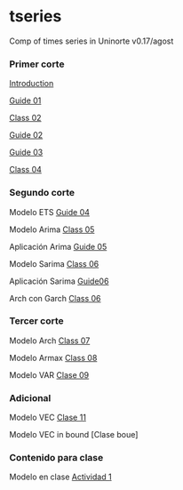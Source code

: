 # tseries
Comp of times series in Uninorte v0.17/agost

### Primer corte

[Introduction](https://raw.githack.com/keynes37/tseries/main/clases/Clase01.html)

[Guide 01](https://raw.githack.com/keynes37/tseries/main/GuiasdeR/GuiasdeR.html)

[Class 02](https://raw.githack.com/keynes37/tseries/main/clases/Clase02.html)

[Guide 02](https://raw.githack.com/keynes37/tseries/main/GuiasdeR/Guia2.html)

[Guide 03](https://raw.githack.com/keynes37/tseries/main/GuiasdeR/Guia3.html)

[Class 04](https://raw.githack.com/keynes37/tseries/main/clases/Clase03.html)

### Segundo corte

Modelo ETS [Guide 04](https://raw.githack.com/keynes37/tseries/main/GuiasdeR/Guia6.html) 

Modelo Arima [Class 05](https://raw.githack.com/keynes37/tseries/main/clases/Clase04.html)

Aplicación Arima [Guide 05](https://raw.githack.com/keynes37/tseries/main/GuiasdeR/Guia4.html)

Modelo Sarima [Class 06](https://raw.githack.com/keynes37/tseries/main/clases/Clase05.html)

Aplicación Sarima [Guide06](https://raw.githack.com/keynes37/tseries/main/GuiasdeR/Guia5.html)

Arch con Garch [Class 06](https://raw.githack.com/keynes37/tseries/main/clases/Clase06arch.html)

### Tercer corte

Modelo Arch [Class 07](https://raw.githack.com/keynes37/tseries/main/GuiasdeR/Guia7.html)

Modelo Armax [Class 08](https://raw.githack.com/keynes37/tseries/main/clases/Clase06.html)

Modelo VAR [Clase 09](https://raw.githack.com/keynes37/tseries/main/GuiasdeR/Guia10.html)

### Adicional
Modelo VEC [Clase 11](https://raw.githack.com/keynes37/tseries/main/GuiasdeR/Guia11.html)

Modelo VEC in bound [Clase boue]

### Contenido para clase

Modelo en clase [Actividad 1](https://raw.githack.com/keynes37/tseries/main/Capstones/SemiCaps/Capf1.html)
